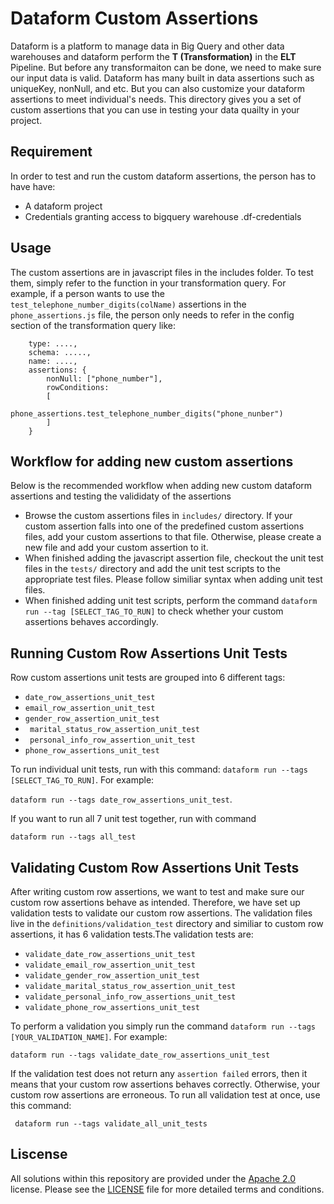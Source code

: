 # Dataform Custom Assertions
Dataform is a platform to manage data in Big Query and other data warehouses and dataform perform the **T (Transformation)** in the **ELT** Pipeline. But before any transformaiton can be done, we need to make sure our input data is valid. Dataform has many built in data assertions such as uniqueKey, nonNull, and etc. But you can also customize your dataform assertions to meet individual's needs. This directory gives you a set of custom assertions that you can use in testing your data quailty in your project.
## Requirement 
In order to test and run the custom dataform assertions, the person has to have have: 
- A dataform project
- Credentials granting access to bigquery warehouse .df-credentials

## Usage
The custom assertions are in javascript files in the includes folder. To test them, simply refer to the function in your transformation query. For example, if a person wants to use the ```test_telephone_number_digits(colName)``` assertions in the ```phone_assertions.js``` file, the person only needs to refer in the config section of the transformation query like:

```
    type: ....,
    schema: .....,
    name: ....,
    assertions: {
        nonNull: ["phone_number"],
        rowConditions: 
        [
            phone_assertions.test_telephone_number_digits("phone_nunber")
        ]
    }
```

## Workflow for adding new custom assertions
Below is the recommended workflow when adding new custom dataform assertions and testing the valididaty of the assertions
* Browse the custom assertions files in ```includes/``` directory. If your custom assertion falls into one of the predefined custom assertions files, add your custom assertions to that file. Otherwise, please create a new file and add your custom assertion to it. 
* When finished adding the javascript assertion file, checkout the unit test files in the ```tests/``` directory and add the unit test scripts to the appropriate test files. Please follow similiar syntax when adding unit test files. 
* When finished adding unit test scripts, perform the command ```dataform run --tag [SELECT_TAG_TO_RUN]``` to check whether your custom assertions behaves accordingly. 

## Running Custom Row Assertions Unit Tests
Row custom assertions unit tests are grouped into 6 different tags: 

* ```date_row_assertions_unit_test``` 
* ```email_row_assertion_unit_test```
* ```gender_row_assertion_unit_test```
* ``` marital_status_row_assertion_unit_test```
* ``` personal_info_row_assertion_unit_test```
* ```phone_row_assertions_unit_test```

 To run individual unit tests, run with this command: ```dataform run --tags [SELECT_TAG_TO_RUN]```. For example:  

 ```dataform run --tags date_row_assertions_unit_test```. 
 
 If you want to run all 7 unit test together, run with command 
 
 ```dataform run --tags all_test``` 


 ## Validating Custom Row Assertions Unit Tests
 After writing custom row assertions, we want to test and make sure our custom row assertions behave as intended. Therefore, we have set up validation tests to validate our custom row assertions. The validation files live in the ```definitions/validation_test``` directory and similiar to custom row assertions, it has 6 validation tests.The validation tests are:
 
 * ```validate_date_row_assertions_unit_test```
 * ```validate_email_row_assertion_unit_test```
 * ```validate_gender_row_assertion_unit_test```
 * ```validate_marital_status_row_assertion_unit_test```
 * ```validate_personal_info_row_assertions_unit_test```
 * ```validate_phone_row_assertions_unit_test```

 To perform a validation you simply run the command ```dataform run --tags [YOUR_VALIDATION_NAME]```. For example: 

 ```dataform run --tags validate_date_row_assertions_unit_test```
 
 If the validation test does not return any ```assertion failed``` errors, then it means that your custom row assertions behaves correctly. Otherwise, your custom row assertions are erroneous. To run all validation test at once, use this command:

 ``` dataform run --tags validate_all_unit_tests```
 
## Liscense
All solutions within this repository are provided under the [Apache 2.0](https://www.apache.org/licenses/LICENSE-2.0) license. Please see the [LICENSE](https://www.apache.org/licenses/LICENSE-2.0) file for more detailed terms and conditions.